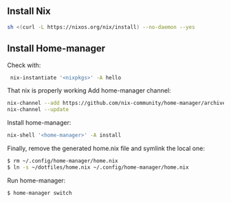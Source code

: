 ## Install Nix
```sh
sh <(curl -L https://nixos.org/nix/install) --no-daemon --yes
```
## Install Home-manager
Check with:
```sh
 nix-instantiate '<nixpkgs>' -A hello
```
That nix is properly working
Add home-manager channel:
```sh
nix-channel --add https://github.com/nix-community/home-manager/archive/master.tar.gz home-manager &&
nix-channel --update
```
Install home-manager:
```sh
nix-shell '<home-manager>' -A install
```
Finally, remove the generated home.nix file and symlink the local one:
```sh
$ rm ~/.config/home-manager/home.nix
$ ln -s ~/dotfiles/home.nix ~/.config/home-manager/home.nix
```

Run home-manager:
```sh
$ home-manager switch
```

